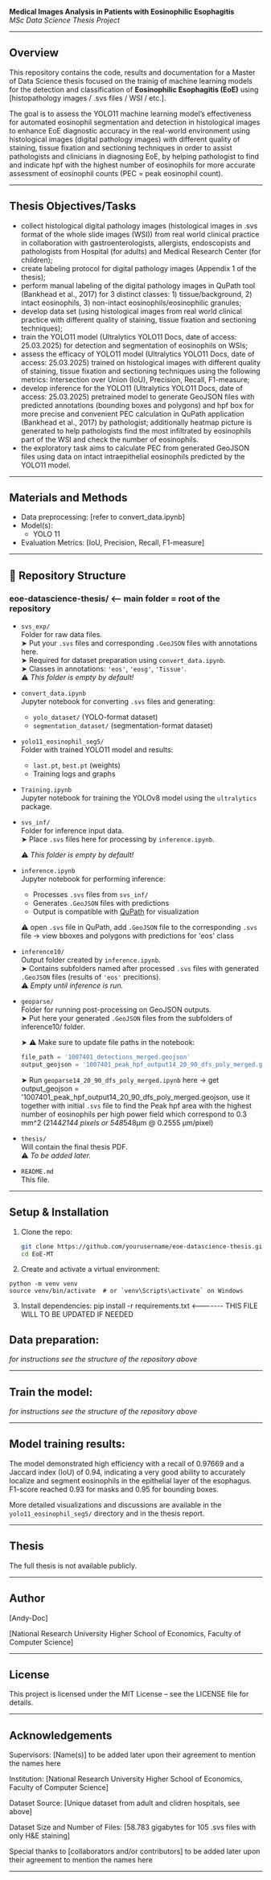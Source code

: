 

**Medical Images Analysis in Patients with Eosinophilic Esophagitis**  
_MSc Data Science Thesis Project_

---

## Overview

This repository contains the code, results and documentation for a Master of Data Science thesis focused on the trainig of machine learning models for the detection and classification of **Eosinophilic Esophagitis (EoE)** using [histopathology images / .svs files / WSI / etc.].

The goal is to assess the YOLO11 machine learning model’s effectiveness for automated 
eosinophil segmentation and detection in histological images to enhance EoE diagnostic accuracy 
in the real-world environment using histological images (digital pathology images) with different 
quality of staining, tissue fixation and sectioning techniques in order to assist pathologists and 
clinicians in diagnosing EoE, by helping pathologist to find and indicate hpf with the highest 
number of eosinophils for more accurate assessment of eosinophil counts (PEC = peak eosinophil count).

---

## Thesis Objectives/Tasks

- collect histological digital pathology images (histological images in .svs format of the 
whole slide images (WSI)) from real world clinical practice in collaboration with 
gastroenterologists, allergists, endoscopists and pathologists from Hospital (for adults) 
and Medical Research Center (for children); 
- create labeling protocol for digital pathology images (Appendix 1 of the thesis); 
- perform manual labeling of the digital pathology images in QuPath tool (Bankhead et al., 2017) for 3 distinct classes: 1) tissue/background, 2) intact eosinophils, 3) non-intact 
eosinophils/eosinophilic granules; 
- develop data set (using histological images from real world clinical practice with different 
quality of staining, tissue fixation and sectioning techniques); 
- train the YOLO11 model (Ultralytics YOLO11 Docs, date of access: 25.03.2025) for 
detection and segmentation of eosinophils on WSIs; 
- assess the efficacy of YOLO11 model (Ultralytics YOLO11 Docs, date of access: 
25.03.2025) trained on histological images with different quality of staining, tissue fixation 
and sectioning techniques using the following metrics: Intersection over Union (IoU), 
Precision, Recall, F1-measure; 
- develop inference for the YOLO11 (Ultralytics YOLO11 Docs, date of access: 
25.03.2025) pretrained model to generate GeoJSON files with predicted annotations 
(bounding boxes and polygons) and hpf box for more precise and convenient PEC 
calculation in QuPath application (Bankhead et al., 2017) by pathologist; additionally 
heatmap picture is generated to help pathologists find the most infiltrated by eosinophils 
part of the WSI and check the number of eosinophils. 
- the exploratory task aims to calculate PEC from generated GeoJSON files using data on 
intact intraepithelial eosinophils predicted by the YOLO11 model. 
---

## Materials and Methods

- Data preprocessing: [refer to convert_data.ipynb]
- Model(s):
  - YOLO 11  
- Evaluation Metrics: [IoU, Precision, Recall, F1-measure]

---

## 📁 Repository Structure

### eoe-datascience-thesis/        <-- main folder = root of the repository

- `svs_exp/`  
  Folder for raw data files.  
  ➤ Put your `.svs` files and corresponding `.GeoJSON` files with annotations here.  
  ➤ Required for dataset preparation using `convert_data.ipynb`.  
  ➤ Classes in annotations: `'eos'`, `'eosg'`, `'Tissue'`.  
  ⚠️ *This folder is empty by default!*



- `convert_data.ipynb`  
  Jupyter notebook for converting `.svs` files and generating:  
  - `yolo_dataset/` (YOLO-format dataset)  
  - `segmentation_dataset/` (segmentation-format dataset)


- `yolo11_eosinophil_seg5/`  
  Folder with trained YOLO11 model and results:  
  - `last.pt`, `best.pt` (weights)  
  - Training logs and graphs


- `Training.ipynb`  
  Jupyter notebook for training the YOLOv8 model using the `ultralytics` package.


- `svs_inf/`  
  Folder for inference input data.  
  ➤ Place `.svs` files here for processing by `inference.ipynb`.

  ⚠️ *This folder is empty by default!*


- `inference.ipynb`  
  Jupyter notebook for performing inference:  
  - Processes `.svs` files from `svs_inf/`  
  - Generates `.GeoJSON` files with predictions  
  - Output is compatible with [QuPath](https://qupath.github.io) for visualization
  
  ⚠️ open `.svs` file in QuPath, add `.GeoJSON` file to the corresponding `.svs` file -> view bboxes and polygons with predictions for 'eos' class


- `inference10/`  
  Output folder created by `inference.ipynb`.  
  ➤ Contains subfolders named after processed `.svs` files with generated `.GeoJSON` files (results of `'eos'` precitions).  
  ⚠️ *Empty until inference is run.*


- `geoparse/`  
  Folder for running post-processing on GeoJSON outputs.  
  ➤ Put here your generated `.GeoJSON` files from the subfolders of inference10/ folder.
  
  ➤ ⚠️ Make sure to update file paths in the notebook:  
    ```python
    file_path = '1007401_detections_merged.geojson'
    output_geojson = '1007401_peak_hpf_output14_20_90_dfs_poly_merged.geojson'
    ```
  ➤ Run `geoparse14_20_90_dfs_poly_merged.ipynb` here -> get output_geojson = '1007401_peak_hpf_output14_20_90_dfs_poly_merged.geojson, use it together with initial `.svs` file to find the Peak hpf area with the highest number of eosinophils per high power field which correspond to 0.3 mm^2 (2144*2144 pixels or 548*548μm @ 0.2555 μm/pixel)


- `thesis/`  
  Will contain the final thesis PDF.  
  ⚠️ *To be added later.*


- `README.md`  
  This file.


---

## Setup & Installation

1. Clone the repo:
   ```bash
   git clone https://github.com/yourusername/eoe-datascience-thesis.git
   cd EoE-MT

2. Create and activate a virtual environment:
```
python -m venv venv
source venv/bin/activate  # or `venv\Scripts\activate` on Windows
```

3. Install dependencies:
pip install -r requirements.txt <------- THIS FILE WILL TO BE UPDATED IF NEEDED


## Data preparation:

*for instructions see the structure of the repository above*

---
## Train the model:

*for instructions see the structure of the repository above*

---
## Model training results:

The model demonstrated high efficiency with a recall of 0.97669 and a Jaccard index (IoU) 
of 0.94, indicating a very good ability to accurately localize and segment eosinophils in the 
epithelial layer of the esophagus. F1-score reached 0.93 for masks and 0.95 for bounding boxes. 

More detailed visualizations and discussions are available in the `yolo11_eosinophil_seg5/` directory and in the thesis report.

---
## Thesis
The full thesis is not available publicly.

---
## Author
[Andy-Doc]

[National Research University Higher School of Economics, Faculty of Computer Science]

---
## License
This project is licensed under the MIT License – see the LICENSE file for details.

---
## Acknowledgements
Supervisors: [Name(s)] to be added later upon their agreement to mention the names here

Institution: [National Research University Higher School of Economics, Faculty of Computer Science]

Dataset Source: [Unique dataset from adult and clidren hospitals, see above]

Dataset Size and Number of Files: [58.783 gigabytes for 105 .svs files with only H&E staining]

Special thanks to [collaborators and/or contributors] to be added later upon their agreement to mention the names here

---
